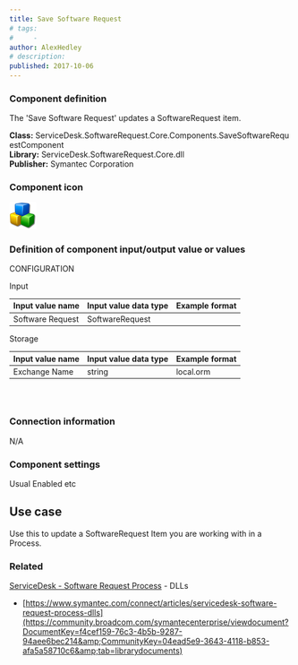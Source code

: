 ```yaml
---
title: Save Software Request
# tags:
#     - 
author: AlexHedley
# description: 
published: 2017-10-06
---
```


### Component definition
  
The 'Save Software Request' updates a SoftwareRequest item.
  
**Class:** ServiceDesk.SoftwareRequest.Core.Components.SaveSoftwareRequestComponent  
**Library:** ServiceDesk.SoftwareRequest.Core.dll  
**Publisher:** Symantec Corporation
  
### Component icon
  
![cubes](images\cubes.png)
  
### Definition of component input/output value or values
  
CONFIGURATION
  
Input

| Input value name | Input value data type | Example format |
| --- | --- | --- |
| Software Request | SoftwareRequest |  |

Storage

| Input value name | Input value data type | Example format |
| --- | --- | --- |
| Exchange Name | string | local.orm |

###  
  
### Connection information
  
N/A
  
### Component settings
  
Usual Enabled etc

## Use case
  
Use this to update a SoftwareRequest Item you are working with in a Process.

### **Related**
  
[ServiceDesk - Software Request Process](https://community.broadcom.com/symantecenterprise/viewdocument?DocumentKey=253f9b2f-045e-4e05-acb9-fcc37005f674&amp;CommunityKey=206bac34-051d-4ea1-b726-4ea8778c1986&amp;tab=librarydocuments) - DLLs
  
- [https://www.symantec.com/connect/articles/servicedesk-software-request-process-dlls](https://community.broadcom.com/symantecenterprise/viewdocument?DocumentKey=f4cef159-76c3-4b5b-9287-94aee6bec214&amp;CommunityKey=04ead5e9-3643-4118-b853-afa5a58710c6&amp;tab=librarydocuments)
